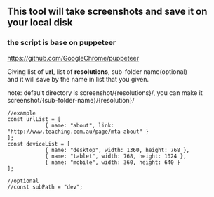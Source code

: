 ## This tool will take screenshots and save it on your local disk
### the script is base on puppeteer 
https://github.com/GoogleChrome/puppeteer  

Giving list of **url**, list of **resolutions**, sub-folder name(optional)  
and it will save by the name in list that you given.  

note: default directory is screenshot/{resolutions}/, you can make it screenshot/{sub-folder-name}/{resolution}/  
```
//example
const urlList = [
            { name: "about", link: "http://www.teaching.com.au/page/mta-about" }
];
const deviceList = [
            { name: "desktop", width: 1360, height: 768 },
            { name: "tablet", width: 768, height: 1024 },
            { name: "mobile", width: 360, height: 640 }
];

//optional
//const subPath = "dev";

```


